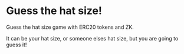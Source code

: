 # Guess the hat size!
Guess the hat size game with ERC20 tokens and ZK.

It can be your hat size, or someone elses hat size, but you are going to 
guess it! 
